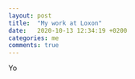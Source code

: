 ```yaml
---
layout: post
title:  "My work at Loxon"
date:   2020-10-13 12:34:19 +0200
categories: me
comments: true
---
```

Yo

